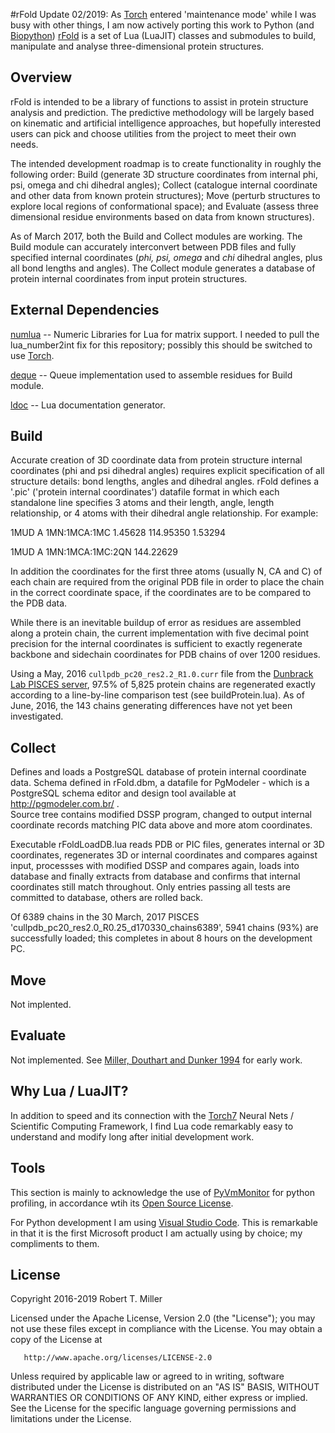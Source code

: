 #rFold
Update 02/2019: As [Torch](https://github.com/torch/distro) entered 'maintenance mode' while I was busy with other things, I am now actively porting this work to Python (and [Biopython](https://biopython.org/))
[rFold](http://rob-miller.github.io/rFold/doc/topics/README.md.html) is a set of Lua (LuaJIT) classes and submodules to build, manipulate and analyse three-dimensional protein structures.

## Overview

rFold is intended to be a library of functions to assist in protein structure analysis and prediction.  The predictive methodology will be largely based on kinematic and artificial intelligence approaches, but hopefully interested users can pick and choose utilities from the project to meet their own needs.

The intended development roadmap is to create functionality in roughly the following order: Build (generate 3D structure coordinates from internal phi, psi, omega and chi dihedral angles); Collect (catalogue internal coordinate and other data from known protein structures); Move (perturb structures to explore local regions of conformational space); and Evaluate (assess three dimensional residue environments based on data from known structures).

As of March 2017, both the Build and Collect modules are working.  The Build module can accurately interconvert between PDB files and fully specified internal coordinates (_phi, psi, omega_ and _chi_ dihedral angles, plus all bond lengths and angles).  The Collect module generates a database of protein internal coordinates from input protein structures. 

## External Dependencies

[numlua](https://github.com/carvalho/numlua) -- Numeric Libraries for Lua for matrix support.  I needed to pull the lua_number2int fix for this repository; possibly this should be switched to use [Torch](http://torch.ch/).

[deque](https://github.com/catwell/cw-lua/tree/master/deque) -- Queue implementation used to assemble residues for Build module.

[ldoc](https://github.com/stevedonovan/LDoc) -- Lua documentation generator.

## Build

Accurate creation of 3D coordinate data from protein structure internal coordinates (phi and psi dihedral angles) requires explicit specification of all structure details: bond lengths, angles and dihedral angles.  rFold defines a '.pic' ('protein internal coordinates') datafile format in which each standalone line specifies 3 atoms and their length, angle, length relationship, or 4 atoms with their dihedral angle relationship.  For example:

1MUD A 1MN:1MCA:1MC   1.45628 114.95350   1.53294

1MUD A 1MN:1MCA:1MC:2QN 144.22629

In addition the coordinates for the first three atoms (usually N, CA and C) of each chain are required from the original PDB file in order to place the chain in the correct coordinate space, if the coordinates are to be compared to the PDB data.

While there is an inevitable buildup of error as residues are assembled along a protein chain, the current implementation with five decimal point precision for the internal coordinates is sufficient to exactly regenerate backbone and sidechain coordinates for PDB chains of over 1200 residues.

Using a May, 2016 `cullpdb_pc20_res2.2_R1.0.curr` file from the [Dunbrack Lab PISCES server](http://dunbrack.fccc.edu/PISCES.php), 97.5% of 5,825 protein chains are regenerated exactly according to a line-by-line comparison test (see buildProtein.lua).  As of June, 2016, the 143 chains generating differences have not yet been investigated.

## Collect

Defines and loads a PostgreSQL database of protein internal coordinate data.  Schema defined in rFold.dbm, a datafile for PgModeler - which is a PostgreSQL schema editor and design tool available at http://pgmodeler.com.br/ .   
Source tree contains modified DSSP program, changed to output internal coordinate records matching PIC data above and more atom coordinates.

Executable rFoldLoadDB.lua reads PDB or PIC files, generates internal or 3D coordinates, regenerates 3D or internal coordinates and compares against input, processses with modified DSSP and compares again, loads into database and finally extracts from database and confirms that internal coordinates still match throughout.  Only entries passing all tests are committed to database, others are rolled back.

Of 6389 chains in the 30 March, 2017 PISCES 'cullpdb_pc20_res2.0_R0.25_d170330_chains6389', 5941 chains (93%) are successfully loaded; this completes in about 8 hours on the development PC.

## Move

Not implented.

## Evaluate

Not implemented.  See [Miller, Douthart and Dunker 1994](https://books.google.com/books?id=VmFSNNm7k6cC&lpg=PA22&ots=kq7am9BPse&dq=miller%20douthart%20and%20dunker&pg=PA9) for early work.

## Why Lua / LuaJIT?

In addition to speed and its connection with the [Torch7](http://torch.ch/) Neural Nets / Scientific Computing Framework, I find Lua code remarkably easy to understand and modify long after initial development work.

## Tools

This section is mainly to acknowledge the use of [PyVmMonitor](http://www.pyvmmonitor.com/index.html) for python profiling, in accordance wtih its [Open Source License](http://www.pyvmmonitor.com/license.html).

For Python development I am using [Visual Studio Code](https://code.visualstudio.com/).  This is remarkable in that it is the first Microsoft product I am actually using by choice; my compliments to them.

## License

Copyright 2016-2019 Robert T. Miller

   Licensed under the Apache License, Version 2.0 (the "License");
   you may not use these files except in compliance with the License.
   You may obtain a copy of the License at

       http://www.apache.org/licenses/LICENSE-2.0

   Unless required by applicable law or agreed to in writing, software
   distributed under the License is distributed on an "AS IS" BASIS,
   WITHOUT WARRANTIES OR CONDITIONS OF ANY KIND, either express or implied.
   See the License for the specific language governing permissions and
   limitations under the License.
